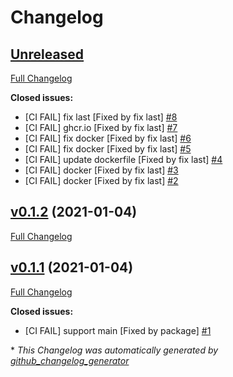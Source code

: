 # Changelog

## [Unreleased](https://github.com/clszzyh/elixir_bot/tree/HEAD)

[Full Changelog](https://github.com/clszzyh/elixir_bot/compare/v0.1.2...HEAD)

**Closed issues:**

- \[CI FAIL\] fix last \[Fixed by fix last\] [\#8](https://github.com/clszzyh/elixir_bot/issues/8)
- \[CI FAIL\] ghcr.io \[Fixed by fix last\] [\#7](https://github.com/clszzyh/elixir_bot/issues/7)
- \[CI FAIL\] fix docker \[Fixed by fix last\] [\#6](https://github.com/clszzyh/elixir_bot/issues/6)
- \[CI FAIL\] fix docker \[Fixed by fix last\] [\#5](https://github.com/clszzyh/elixir_bot/issues/5)
- \[CI FAIL\] update dockerfile \[Fixed by fix last\] [\#4](https://github.com/clszzyh/elixir_bot/issues/4)
- \[CI FAIL\] docker \[Fixed by fix last\] [\#3](https://github.com/clszzyh/elixir_bot/issues/3)
- \[CI FAIL\] docker \[Fixed by fix last\] [\#2](https://github.com/clszzyh/elixir_bot/issues/2)

## [v0.1.2](https://github.com/clszzyh/elixir_bot/tree/v0.1.2) (2021-01-04)

[Full Changelog](https://github.com/clszzyh/elixir_bot/compare/v0.1.1...v0.1.2)

## [v0.1.1](https://github.com/clszzyh/elixir_bot/tree/v0.1.1) (2021-01-04)

[Full Changelog](https://github.com/clszzyh/elixir_bot/compare/a2b8f675b73a2d656e2f1858a2be7f95fc303d29...v0.1.1)

**Closed issues:**

- \[CI FAIL\] support main \[Fixed by package\] [\#1](https://github.com/clszzyh/elixir_bot/issues/1)



\* *This Changelog was automatically generated by [github_changelog_generator](https://github.com/github-changelog-generator/github-changelog-generator)*
